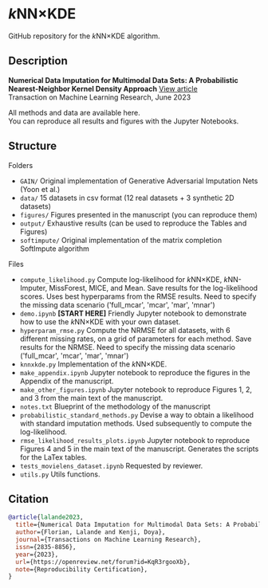 # $`k`$NN$`\times`$KDE

GitHub repository for the $`k`$NN$`\times`$KDE algorithm.

## Description

**Numerical Data Imputation for Multimodal Data Sets:  A Probabilistic Nearest-Neighbor Kernel Density Approach** [View article](https://openreview.net/forum?id=KqR3rgooXb)  
Transaction on Machine Learning Research, June 2023

All methods and data are available here.  
You can reproduce all results and figures with the Jupyter Notebooks.

## Structure

Folders

* `GAIN/` Original implementation of Generative Adversarial Imputation Nets (Yoon et al.)
* `data/` 15 datasets in csv format (12 real datasets + 3 synthetic 2D datasets)
* `figures/` Figures presented in the manuscript (you can reproduce them)
* `output/` Exhaustive results (can be used to reproduce the Tables and Figures)
* `softimpute/` Original implementation of the matrix completion SoftImpute algorithm

Files

* `compute_likelihood.py` Compute log-likelihood for $`k`$NN$`\times`$KDE, $`k`$NN-Imputer, MissForest, MICE, and Mean. Save results for the log-likelihood scores. Uses best hyperparams from the RMSE results. Need to specify the missing data scenario ('full\_mcar', 'mcar', 'mar', 'mnar')
* `demo.ipynb` **[START HERE]** Friendly Jupyter notebook to demonstrate how to use the $`k`$NN$`\times`$KDE with your own dataset. 
* `hyperparam_rmse.py` Compute the NRMSE for all datasets, with 6 different missing rates, on a grid of parameters for each method. Save results for the NRMSE. Need to specify the missing data scenario ('full\_mcar', 'mcar', 'mar', 'mnar')
* `knnxkde.py` Implementation of the $`k`$NN$`\times`$KDE.
* `make_appendix.ipynb` Jupyter notebook to reproduce the figures in the Appendix of the manuscript.
* `make_other_figures.ipynb` Jupyter notebook to reproduce Figures 1, 2, and 3 from the main text of the manuscript.
* `notes.txt` Blueprint of the methodology of the manuscript
* `probabilistic_standard_methods.py` Devise a way to obtain a likelihood with standard imputation methods. Used subsequently to compute the log-likelihood.
* `rmse_likelihood_results_plots.ipynb` Jupyter notebook to reproduce Figures 4 and 5 in the main text of the manuscript. Generates the scripts for the LaTex tables.
* `tests_movielens_dataset.ipynb` Requested by reviewer.
* `utils.py` Utils functions.

## Citation

```bibtex
@article{lalande2023,
  title={Numerical Data Imputation for Multimodal Data Sets: A Probabilistic Nearest-Neighbor Kernel Density Approach},
  author={Florian, Lalande and Kenji, Doya},
  journal={Transactions on Machine Learning Research},
  issn={2835-8856},
  year={2023},
  url={https://openreview.net/forum?id=KqR3rgooXb},
  note={Reproducibility Certification},
}
